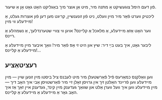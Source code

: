 פֿון דעם הימל צוגעשיקט
אַ מתּנה מיר,
מיט אַן אוצר מיך באַגליקט
האָט גאָט אָן אַ שיעור.

ליכטיק ווערט פֿאַר מיר מײַן וועלט,
ניט פֿון זונענשיין,
קריגט מען דען פֿון אוצרות געלט,
אַ מיידעלע ווי מײַן!

ווער האָט אַזאַ מיידעלע,
אַ מלאכל אַ קליינס?
אויגן ווי צוויי שטערנדלעך,
אַ נשמהלע אַ ריינס.

ליבער גאָט, איך בעט בײַ דיר:
שיץ און היט זי אָפּ פֿאַר מיר!
וואַך איבער מײַן מיידעלע
אַ מיידעלע אַ קליינס!…

## רעציטאַציע
ווען וואַלקנס כמאַרעס פֿיל
פֿאַרשטעלן מיר מיט לעבנס ציל
ביסטו מײַן זונען שײַן ― מײַן מיידעלע
ווען פֿרײַנד האַלטן זיך אין גרויסן
זאָלן זיי מיר פֿאַרשטויסן
אַבי איך האָב דיך ― מײַן מיידעלע
ווען איך וועל ווערן אַלט און שוואַך
געדענק מײַן קינד, געדענק איין זאַך
אַז איך האָב גאָר אַ מיידעלע
אַ מיידעלע אָ קליינס.
